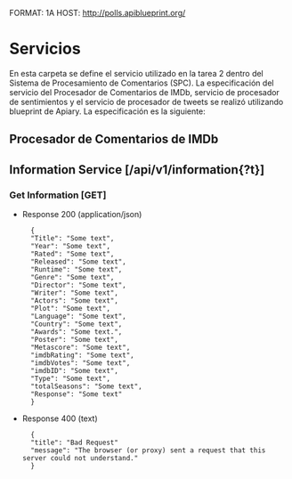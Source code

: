 FORMAT: 1A
HOST: http://polls.apiblueprint.org/

# Servicios
En esta carpeta se define el servicio utilizado en la tarea 2
dentro del Sistema de Procesamiento de Comentarios (SPC).
La especificación del servicio del Procesador de Comentarios de IMDb,
servicio de procesador de sentimientos y el servicio de procesador
de tweets se realizó utilizando blueprint de Apiary.
La especificación es la siguiente:

## Procesador de Comentarios de IMDb

## Information Service [/api/v1/information{?t}]

### Get Information [GET]

+ Response 200 (application/json)

        {
        "Title": "Some text",
        "Year": "Some text",
        "Rated": "Some text",
        "Released": "Some text",
        "Runtime": "Some text",
        "Genre": "Some text",
        "Director": "Some text",
        "Writer": "Some text",
        "Actors": "Some text",
        "Plot": "Some text",
        "Language": "Some text",
        "Country": "Some text",
        "Awards": "Some text.",
        "Poster": "Some text",
        "Metascore": "Some text",
        "imdbRating": "Some text",
        "imdbVotes": "Some text",
        "imdbID": "Some text",
        "Type": "Some text",
        "totalSeasons": "Some text",
        "Response": "Some text"
        }

+ Response 400 (text)

        {
        "title": "Bad Request"
        "message": "The browser (or proxy) sent a request that this server could not understand."
        }
